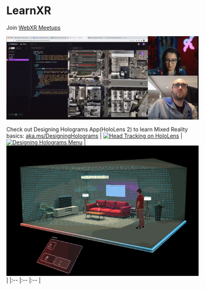 # LearnXR

Join [WebXR Meetups](https://www.meetup.com/Web-VR/) 

[![WebXR Meetup Live Stream: Creating WebXR transportation game with A-Frame](https://github.com/Yonet/Yonet/blob/main/images/workshop-01.gif)](https://youtu.be/WHClPDwHM1Q?t=145)

Check out Designing Holograms App(HoloLens 2) to learn Mixed Reality basics: [aka.ms/DesigningHolograms](https://www.microsoft.com/en-us/p/designing-holograms/9nxwnjklrzwd?rtc=2&WT.mc_id=aiml-0000-ayyonet)
| [![Head Tracking on HoloLens](https://github.com/Yonet/Yonet/blob/main/images/headTracking.gif)](https://docs.microsoft.com/windows/mixed-reality/design/gaze-and-commit-eyes?WT.mc_id=aiml-0000-ayyonet) | [![Designing Holograms Menu](https://github.com/Yonet/Yonet/blob/main/images/mainMenu.gif)](https://www.microsoft.com/en-us/p/designing-holograms/9nxwnjklrzwd?rtc=2&WT.mc_id=aiml-0000-ayyonet) | [![Field of View](https://github.com/Yonet/Yonet/blob/main/images/FOV.gif)](https://docs.microsoft.com/windows/mixed-reality/design/spatial-mapping?WT.mc_id=aiml-0000-ayyonet) |
|:-- |:-- |:-- | 
